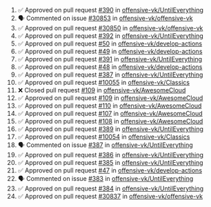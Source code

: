 <!--START_SECTION:activity-->
1. ✅ Approved on pull request [#390](https://github.com/offensive-vk/UntilEverything/pull/390) in [offensive-vk/UntilEverything](https://github.com/offensive-vk/UntilEverything)
2. 🗣 Commented on issue [#30853](https://github.com/offensive-vk/offensive-vk/issues/30853) in [offensive-vk/offensive-vk](https://github.com/offensive-vk/offensive-vk)
3. ✅ Approved on pull request [#30850](https://github.com/offensive-vk/offensive-vk/pull/30850) in [offensive-vk/offensive-vk](https://github.com/offensive-vk/offensive-vk)
4. ✅ Approved on pull request [#392](https://github.com/offensive-vk/UntilEverything/pull/392) in [offensive-vk/UntilEverything](https://github.com/offensive-vk/UntilEverything)
5. ✅ Approved on pull request [#50](https://github.com/offensive-vk/develop-actions/pull/50) in [offensive-vk/develop-actions](https://github.com/offensive-vk/develop-actions)
6. ✅ Approved on pull request [#49](https://github.com/offensive-vk/develop-actions/pull/49) in [offensive-vk/develop-actions](https://github.com/offensive-vk/develop-actions)
7. ✅ Approved on pull request [#391](https://github.com/offensive-vk/UntilEverything/pull/391) in [offensive-vk/UntilEverything](https://github.com/offensive-vk/UntilEverything)
8. ✅ Approved on pull request [#48](https://github.com/offensive-vk/develop-actions/pull/48) in [offensive-vk/develop-actions](https://github.com/offensive-vk/develop-actions)
9. ✅ Approved on pull request [#387](https://github.com/offensive-vk/UntilEverything/pull/387) in [offensive-vk/UntilEverything](https://github.com/offensive-vk/UntilEverything)
10. ✅ Approved on pull request [#10055](https://github.com/offensive-vk/Classics/pull/10055) in [offensive-vk/Classics](https://github.com/offensive-vk/Classics)
11. ❌ Closed pull request [#109](https://github.com/offensive-vk/AwesomeCloud/pull/109) in [offensive-vk/AwesomeCloud](https://github.com/offensive-vk/AwesomeCloud)
12. ✅ Approved on pull request [#109](https://github.com/offensive-vk/AwesomeCloud/pull/109) in [offensive-vk/AwesomeCloud](https://github.com/offensive-vk/AwesomeCloud)
13. ✅ Approved on pull request [#110](https://github.com/offensive-vk/AwesomeCloud/pull/110) in [offensive-vk/AwesomeCloud](https://github.com/offensive-vk/AwesomeCloud)
14. ✅ Approved on pull request [#107](https://github.com/offensive-vk/AwesomeCloud/pull/107) in [offensive-vk/AwesomeCloud](https://github.com/offensive-vk/AwesomeCloud)
15. ✅ Approved on pull request [#108](https://github.com/offensive-vk/AwesomeCloud/pull/108) in [offensive-vk/AwesomeCloud](https://github.com/offensive-vk/AwesomeCloud)
16. ✅ Approved on pull request [#389](https://github.com/offensive-vk/UntilEverything/pull/389) in [offensive-vk/UntilEverything](https://github.com/offensive-vk/UntilEverything)
17. ✅ Approved on pull request [#10054](https://github.com/offensive-vk/Classics/pull/10054) in [offensive-vk/Classics](https://github.com/offensive-vk/Classics)
18. 🗣 Commented on issue [#387](https://github.com/offensive-vk/UntilEverything/issues/387) in [offensive-vk/UntilEverything](https://github.com/offensive-vk/UntilEverything)
19. ✅ Approved on pull request [#386](https://github.com/offensive-vk/UntilEverything/pull/386) in [offensive-vk/UntilEverything](https://github.com/offensive-vk/UntilEverything)
20. ✅ Approved on pull request [#385](https://github.com/offensive-vk/UntilEverything/pull/385) in [offensive-vk/UntilEverything](https://github.com/offensive-vk/UntilEverything)
21. ✅ Approved on pull request [#47](https://github.com/offensive-vk/develop-actions/pull/47) in [offensive-vk/develop-actions](https://github.com/offensive-vk/develop-actions)
22. 🗣 Commented on issue [#383](https://github.com/offensive-vk/UntilEverything/issues/383) in [offensive-vk/UntilEverything](https://github.com/offensive-vk/UntilEverything)
23. ✅ Approved on pull request [#384](https://github.com/offensive-vk/UntilEverything/pull/384) in [offensive-vk/UntilEverything](https://github.com/offensive-vk/UntilEverything)
24. ✅ Approved on pull request [#30837](https://github.com/offensive-vk/offensive-vk/pull/30837) in [offensive-vk/offensive-vk](https://github.com/offensive-vk/offensive-vk)
<!--END_SECTION:activity-->